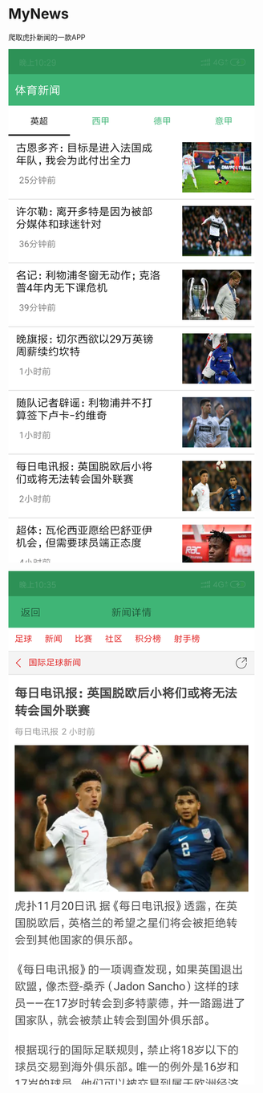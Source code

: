 # MyNews
爬取虎扑新闻的一款APP

![Image text](https://github.com/SUHONGJIN/MyNews/blob/master/image/Screenshot_2018-11-20-22-29-42-765_com.jin.mynews.png)







![Image text](https://github.com/SUHONGJIN/MyNews/blob/master/image/Screenshot_2018-11-20-22-35-57-316_com.jin.mynews.png)
